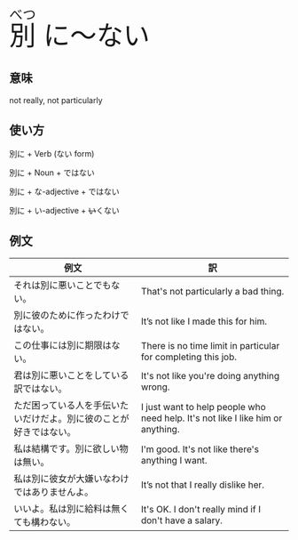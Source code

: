 <font size="+4"> <ruby> 別<rt>べつ</rt> に～ない</ruby></font>

## 意味
not really, not particularly

## 使い方

別に +	Verb (ない form)

別に +  Noun + ではない

別に +  な-adjective + ではない

別に +  い-adjective + <s>い</s>くない

## 例文

|例文|訳|
| --- | --- |
| それは別に悪いことでもない。|That's not particularly a bad thing.|
|別に彼のために作ったわけではない。|It’s not like I made this for him.|
|この仕事には別に期限はない。|There is no time limit in particular for completing this job.|
|君は別に悪いことをしている訳ではない。|It's not like you're doing anything wrong.|
|ただ困っている人を手伝いたいだけだよ。別に彼のことが好きではない。|I just want to help people who need help. It's not like I like him or anything.|
|私は結構です。別に欲しい物は無い。|I'm good. It's not like there's anything I want.|
|私は別に彼女が大嫌いなわけではありませんよ。|It’s not that I really dislike her.|
|いいよ。私は別に給料は無くても構わない。|It's OK. I don't really mind if I don't have a salary.|